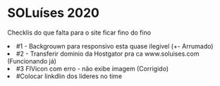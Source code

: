 # SOLuíses 2020

Checklis do que falta para o site ficar fino do fino
<li>#1 - Backgrouwn para responsivo esta quase ilegivel (+- Arrumado)</li>
<li>#2 - Transferir dominio da Hostgator pra ca www.soluises.com (Funcionando já)</li>
<li>#3 FIVicon com erro - não exibe imagem (Corrigido)</li>
<li>#Colocar linkdlin dos lideres no time</li>
